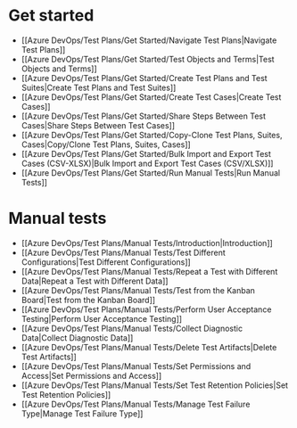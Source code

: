 
# Get started
- [[Azure DevOps/Test Plans/Get Started/Navigate Test Plans|Navigate Test Plans]]
- [[Azure DevOps/Test Plans/Get Started/Test Objects and Terms|Test Objects and Terms]]
- [[Azure DevOps/Test Plans/Get Started/Create Test Plans and Test Suites|Create Test Plans and Test Suites]]
- [[Azure DevOps/Test Plans/Get Started/Create Test Cases|Create Test Cases]]
- [[Azure DevOps/Test Plans/Get Started/Share Steps Between Test Cases|Share Steps Between Test Cases]]
- [[Azure DevOps/Test Plans/Get Started/Copy-Clone Test Plans, Suites, Cases|Copy/Clone Test Plans, Suites, Cases]]
- [[Azure DevOps/Test Plans/Get Started/Bulk Import and Export Test Cases (CSV-XLSX)|Bulk Import and Export Test Cases (CSV/XLSX)]]
- [[Azure DevOps/Test Plans/Get Started/Run Manual Tests|Run Manual Tests]]

# Manual tests
- [[Azure DevOps/Test Plans/Manual Tests/Introduction|Introduction]]
- [[Azure DevOps/Test Plans/Manual Tests/Test Different Configurations|Test Different Configurations]]
- [[Azure DevOps/Test Plans/Manual Tests/Repeat a Test with Different Data|Repeat a Test with Different Data]]
- [[Azure DevOps/Test Plans/Manual Tests/Test from the Kanban Board|Test from the Kanban Board]]
- [[Azure DevOps/Test Plans/Manual Tests/Perform User Acceptance Testing|Perform User Acceptance Testing]]
- [[Azure DevOps/Test Plans/Manual Tests/Collect Diagnostic Data|Collect Diagnostic Data]]
- [[Azure DevOps/Test Plans/Manual Tests/Delete Test Artifacts|Delete Test Artifacts]]
- [[Azure DevOps/Test Plans/Manual Tests/Set Permissions and Access|Set Permissions and Access]]
- [[Azure DevOps/Test Plans/Manual Tests/Set Test Retention Policies|Set Test Retention Policies]]
- [[Azure DevOps/Test Plans/Manual Tests/Manage Test Failure Type|Manage Test Failure Type]]
